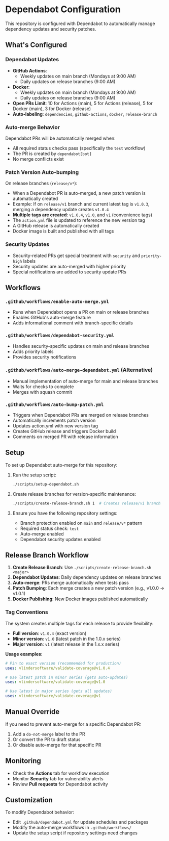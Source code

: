# Dependabot Configuration

This repository is configured with Dependabot to automatically manage dependency updates and security patches.

## What's Configured

### Dependabot Updates
- **GitHub Actions**: 
  - Weekly updates on main branch (Mondays at 9:00 AM)
  - Daily updates on release branches (9:00 AM)
- **Docker**: 
  - Weekly updates on main branch (Mondays at 9:00 AM)
  - Daily updates on release branches (9:00 AM)
- **Open PRs Limit**: 10 for Actions (main), 5 for Actions (release), 5 for Docker (main), 3 for Docker (release)
- **Auto-labeling**: `dependencies`, `github-actions`, `docker`, `release-branch`

### Auto-merge Behavior
Dependabot PRs will be automatically merged when:
- All required status checks pass (specifically the `test` workflow)
- The PR is created by `dependabot[bot]`
- No merge conflicts exist

### Patch Version Auto-bumping
On release branches (`release/v*`):
- When a Dependabot PR is auto-merged, a new patch version is automatically created
- Example: If on `release/v1` branch and current latest tag is `v1.0.3`, merging a dependency update creates `v1.0.4`
- **Multiple tags are created**: `v1.0.4`, `v1.0`, and `v1` (convenience tags)
- The `action.yml` file is updated to reference the new version tag
- A GitHub release is automatically created
- Docker image is built and published with all tags

### Security Updates
- Security-related PRs get special treatment with `security` and `priority-high` labels
- Security updates are auto-merged with higher priority
- Special notifications are added to security update PRs

## Workflows

### `.github/workflows/enable-auto-merge.yml`
- Runs when Dependabot opens a PR on main or release branches
- Enables GitHub's auto-merge feature
- Adds informational comment with branch-specific details

### `.github/workflows/dependabot-security.yml`
- Handles security-specific updates on main and release branches
- Adds priority labels
- Provides security notifications

### `.github/workflows/auto-merge-dependabot.yml` (Alternative)
- Manual implementation of auto-merge for main and release branches
- Waits for checks to complete
- Merges with squash commit

### `.github/workflows/auto-bump-patch.yml`
- Triggers when Dependabot PRs are merged on release branches
- Automatically increments patch version
- Updates action.yml with new version tag
- Creates GitHub release and triggers Docker build
- Comments on merged PR with release information

## Setup

To set up Dependabot auto-merge for this repository:

1. Run the setup script:
   ```bash
   ./scripts/setup-dependabot.sh
   ```

2. Create release branches for version-specific maintenance:
   ```bash
   ./scripts/create-release-branch.sh 1  # Creates release/v1 branch
   ```

3. Ensure you have the following repository settings:
   - Branch protection enabled on `main` and `release/v*` pattern
   - Required status check: `test`
   - Auto-merge enabled
   - Dependabot security updates enabled

## Release Branch Workflow

1. **Create Release Branch**: Use `./scripts/create-release-branch.sh <major>`
2. **Dependabot Updates**: Daily dependency updates on release branches
3. **Auto-merge**: PRs merge automatically when tests pass
4. **Patch Bumping**: Each merge creates a new patch version (e.g., v1.0.0 → v1.0.1)
5. **Docker Publishing**: New Docker images published automatically

### Tag Conventions

The system creates multiple tags for each release to provide flexibility:

- **Full version**: `v1.0.4` (exact version)
- **Minor version**: `v1.0` (latest patch in the 1.0.x series)
- **Major version**: `v1` (latest release in the 1.x.x series)

**Usage examples:**
```yaml
# Pin to exact version (recommended for production)
uses: vlindersoftware/validate-coverage@v1.0.4

# Use latest patch in minor series (gets auto-updates)
uses: vlindersoftware/validate-coverage@v1.0

# Use latest in major series (gets all updates)
uses: vlindersoftware/validate-coverage@v1
```

## Manual Override

If you need to prevent auto-merge for a specific Dependabot PR:
1. Add a `do-not-merge` label to the PR
2. Or convert the PR to draft status
3. Or disable auto-merge for that specific PR

## Monitoring

- Check the **Actions** tab for workflow execution
- Monitor **Security** tab for vulnerability alerts
- Review **Pull requests** for Dependabot activity

## Customization

To modify Dependabot behavior:
- Edit `.github/dependabot.yml` for update schedules and packages
- Modify the auto-merge workflows in `.github/workflows/`
- Update the setup script if repository settings need changes
